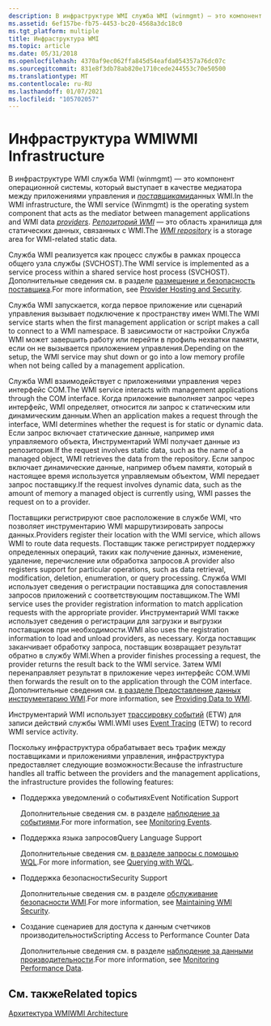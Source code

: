 ```yaml
---
description: В инфраструктуре WMI служба WMI (winmgmt) — это компонент операционной системы, который выступает в качестве медиатора между приложениями управления и поставщиками данных WMI. Репозиторий WMI — это область хранилища для статических данных, связанных с WMI.
ms.assetid: 6ef157be-fb75-4453-bc20-4568a3dc18c0
ms.tgt_platform: multiple
title: Инфраструктура WMI
ms.topic: article
ms.date: 05/31/2018
ms.openlocfilehash: 4370af9ec062ffa845d54eafda054357a76dc07c
ms.sourcegitcommit: 831e8f3db78ab820e1710cede244553c70e50500
ms.translationtype: MT
ms.contentlocale: ru-RU
ms.lasthandoff: 01/07/2021
ms.locfileid: "105702057"
---
```

# <a name="wmi-infrastructure"></a><span data-ttu-id="f0c1c-104">Инфраструктура WMI</span><span class="sxs-lookup"><span data-stu-id="f0c1c-104">WMI Infrastructure</span></span>

<span data-ttu-id="f0c1c-105">В инфраструктуре WMI служба WMI (winmgmt) — это компонент операционной системы, который выступает в качестве медиатора между приложениями управления и [*поставщиками*](gloss-p.md)данных WMI.</span><span class="sxs-lookup"><span data-stu-id="f0c1c-105">In the WMI infrastructure, the WMI service (Winmgmt) is the operating system component that acts as the mediator between management applications and WMI data [*providers*](gloss-p.md).</span></span> <span data-ttu-id="f0c1c-106">[*Репозиторий WMI*](gloss-w.md) — это область хранилища для статических данных, связанных с WMI.</span><span class="sxs-lookup"><span data-stu-id="f0c1c-106">The [*WMI repository*](gloss-w.md) is a storage area for WMI-related static data.</span></span>

<span data-ttu-id="f0c1c-107">Служба WMI реализуется как процесс службы в рамках процесса общего узла службы (SVCHOST).</span><span class="sxs-lookup"><span data-stu-id="f0c1c-107">The WMI service is implemented as a service process within a shared service host process (SVCHOST).</span></span> <span data-ttu-id="f0c1c-108">Дополнительные сведения см. в разделе [размещение и безопасность поставщика](provider-hosting-and-security.md).</span><span class="sxs-lookup"><span data-stu-id="f0c1c-108">For more information, see [Provider Hosting and Security](provider-hosting-and-security.md).</span></span>

<span data-ttu-id="f0c1c-109">Служба WMI запускается, когда первое приложение или сценарий управления вызывает подключение к пространству имен WMI.</span><span class="sxs-lookup"><span data-stu-id="f0c1c-109">The WMI service starts when the first management application or script makes a call to connect to a WMI namespace.</span></span> <span data-ttu-id="f0c1c-110">В зависимости от настройки Служба WMI может завершить работу или перейти в профиль нехватки памяти, если он не вызывается приложением управления.</span><span class="sxs-lookup"><span data-stu-id="f0c1c-110">Depending on the setup, the WMI service may shut down or go into a low memory profile when not being called by a management application.</span></span>

<span data-ttu-id="f0c1c-111">Служба WMI взаимодействует с приложениями управления через интерфейс COM.</span><span class="sxs-lookup"><span data-stu-id="f0c1c-111">The WMI service interacts with management applications through the COM interface.</span></span> <span data-ttu-id="f0c1c-112">Когда приложение выполняет запрос через интерфейс, WMI определяет, относится ли запрос к статическим или динамическим данным.</span><span class="sxs-lookup"><span data-stu-id="f0c1c-112">When an application makes a request through the interface, WMI determines whether the request is for static or dynamic data.</span></span> <span data-ttu-id="f0c1c-113">Если запрос включает статические данные, например имя управляемого объекта, Инструментарий WMI получает данные из репозитория.</span><span class="sxs-lookup"><span data-stu-id="f0c1c-113">If the request involves static data, such as the name of a managed object, WMI retrieves the data from the repository.</span></span> <span data-ttu-id="f0c1c-114">Если запрос включает динамические данные, например объем памяти, который в настоящее время используется управляемым объектом, WMI передает запрос поставщику.</span><span class="sxs-lookup"><span data-stu-id="f0c1c-114">If the request involves dynamic data, such as the amount of memory a managed object is currently using, WMI passes the request on to a provider.</span></span>

<span data-ttu-id="f0c1c-115">Поставщики регистрируют свое расположение в службе WMI, что позволяет инструментарию WMI маршрутизировать запросы данных.</span><span class="sxs-lookup"><span data-stu-id="f0c1c-115">Providers register their location with the WMI service, which allows WMI to route data requests.</span></span> <span data-ttu-id="f0c1c-116">Поставщик также регистрирует поддержку определенных операций, таких как получение данных, изменение, удаление, перечисление или обработка запросов.</span><span class="sxs-lookup"><span data-stu-id="f0c1c-116">A provider also registers support for particular operations, such as data retrieval, modification, deletion, enumeration, or query processing.</span></span> <span data-ttu-id="f0c1c-117">Служба WMI использует сведения о регистрации поставщика для сопоставления запросов приложений с соответствующим поставщиком.</span><span class="sxs-lookup"><span data-stu-id="f0c1c-117">The WMI service uses the provider registration information to match application requests with the appropriate provider.</span></span> <span data-ttu-id="f0c1c-118">Инструментарий WMI также использует сведения о регистрации для загрузки и выгрузки поставщиков при необходимости.</span><span class="sxs-lookup"><span data-stu-id="f0c1c-118">WMI also uses the registration information to load and unload providers, as necessary.</span></span> <span data-ttu-id="f0c1c-119">Когда поставщик заканчивает обработку запроса, поставщик возвращает результат обратно в службу WMI.</span><span class="sxs-lookup"><span data-stu-id="f0c1c-119">When a provider finishes processing a request, the provider returns the result back to the WMI service.</span></span> <span data-ttu-id="f0c1c-120">Затем WMI перенаправляет результат в приложение через интерфейс COM.</span><span class="sxs-lookup"><span data-stu-id="f0c1c-120">WMI then forwards the result on to the application through the COM interface.</span></span> <span data-ttu-id="f0c1c-121">Дополнительные сведения см. [в разделе Предоставление данных инструментарию WMI](providing-data-to-wmi.md).</span><span class="sxs-lookup"><span data-stu-id="f0c1c-121">For more information, see [Providing Data to WMI](providing-data-to-wmi.md).</span></span>

<span data-ttu-id="f0c1c-122">Инструментарий WMI использует [трассировку событий](/windows/desktop/ETW/event-tracing-portal) (ETW) для записи действий службы WMI.</span><span class="sxs-lookup"><span data-stu-id="f0c1c-122">WMI uses [Event Tracing](/windows/desktop/ETW/event-tracing-portal) (ETW) to record WMI service activity.</span></span>

<span data-ttu-id="f0c1c-123">Поскольку инфраструктура обрабатывает весь трафик между поставщиками и приложениями управления, инфраструктура предоставляет следующие возможности:</span><span class="sxs-lookup"><span data-stu-id="f0c1c-123">Because the infrastructure handles all traffic between the providers and the management applications, the infrastructure provides the following features:</span></span>

-   <span data-ttu-id="f0c1c-124">Поддержка уведомлений о событиях</span><span class="sxs-lookup"><span data-stu-id="f0c1c-124">Event Notification Support</span></span>

    <span data-ttu-id="f0c1c-125">Дополнительные сведения см. в разделе [наблюдение за событиями](monitoring-events.md).</span><span class="sxs-lookup"><span data-stu-id="f0c1c-125">For more information, see [Monitoring Events](monitoring-events.md).</span></span>

-   <span data-ttu-id="f0c1c-126">Поддержка языка запросов</span><span class="sxs-lookup"><span data-stu-id="f0c1c-126">Query Language Support</span></span>

    <span data-ttu-id="f0c1c-127">Дополнительные сведения см. [в разделе запросы с помощью WQL](querying-with-wql.md).</span><span class="sxs-lookup"><span data-stu-id="f0c1c-127">For more information, see [Querying with WQL](querying-with-wql.md).</span></span>

-   <span data-ttu-id="f0c1c-128">Поддержка безопасности</span><span class="sxs-lookup"><span data-stu-id="f0c1c-128">Security Support</span></span>

    <span data-ttu-id="f0c1c-129">Дополнительные сведения см. в разделе [обслуживание безопасности WMI](maintaining-wmi-security.md).</span><span class="sxs-lookup"><span data-stu-id="f0c1c-129">For more information, see [Maintaining WMI Security](maintaining-wmi-security.md).</span></span>

-   <span data-ttu-id="f0c1c-130">Создание сценариев для доступа к данным счетчиков производительности</span><span class="sxs-lookup"><span data-stu-id="f0c1c-130">Scripting Access to Performance Counter Data</span></span>

    <span data-ttu-id="f0c1c-131">Дополнительные сведения см. в разделе [наблюдение за данными производительности](monitoring-performance-data.md).</span><span class="sxs-lookup"><span data-stu-id="f0c1c-131">For more information, see [Monitoring Performance Data](monitoring-performance-data.md).</span></span>

## <a name="related-topics"></a><span data-ttu-id="f0c1c-132">См. также</span><span class="sxs-lookup"><span data-stu-id="f0c1c-132">Related topics</span></span>

<dl> <dt>

[<span data-ttu-id="f0c1c-133">Архитектура WMI</span><span class="sxs-lookup"><span data-stu-id="f0c1c-133">WMI Architecture</span></span>](wmi-architecture.md)
</dt> </dl>

 

 
